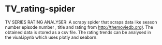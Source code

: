 # TV_rating-spider
TV SERIES RATING ANALYSER:
  A scrapy spider that scraps data like season number episode number , title and rating from http://themoviedb.org/.
  The obtained data is stored as a csv file.
  The rating trends can be analysed in the viual.ipynb which uses plotly and seaborn.
